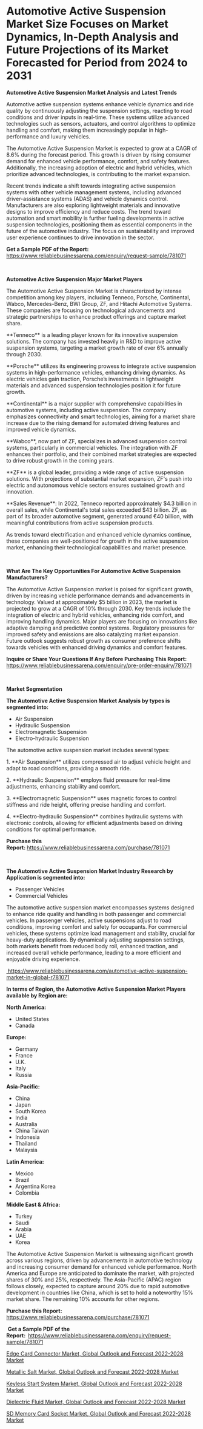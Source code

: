 <p><h1>Automotive Active Suspension Market Size Focuses on Market Dynamics, In-Depth Analysis and Future Projections of its Market Forecasted for Period from 2024 to 2031</h1></p><p><strong>Automotive Active Suspension Market Analysis and Latest Trends</strong></p>
<p><p>Automotive active suspension systems enhance vehicle dynamics and ride quality by continuously adjusting the suspension settings, reacting to road conditions and driver inputs in real-time. These systems utilize advanced technologies such as sensors, actuators, and control algorithms to optimize handling and comfort, making them increasingly popular in high-performance and luxury vehicles.</p><p>The Automotive Active Suspension Market is expected to grow at a CAGR of 8.6% during the forecast period. This growth is driven by rising consumer demand for enhanced vehicle performance, comfort, and safety features. Additionally, the increasing adoption of electric and hybrid vehicles, which prioritize advanced technologies, is contributing to the market expansion. </p><p>Recent trends indicate a shift towards integrating active suspension systems with other vehicle management systems, including advanced driver-assistance systems (ADAS) and vehicle dynamics control. Manufacturers are also exploring lightweight materials and innovative designs to improve efficiency and reduce costs. The trend toward automation and smart mobility is further fueling developments in active suspension technologies, positioning them as essential components in the future of the automotive industry. The focus on sustainability and improved user experience continues to drive innovation in the sector.</p></p>
<p><strong>Get a Sample PDF of the Report:&nbsp;</strong> <a href="https://www.reliablebusinessarena.com/enquiry/request-sample/781071?utm_campaign=1583&utm_medium=2&utm_source=Github&utm_content=ia&utm_term=15102024&utm_id=automotive-active-suspension">https://www.reliablebusinessarena.com/enquiry/request-sample/781071</a></p>
<p>&nbsp;</p>
<p><strong>Automotive Active Suspension Major Market Players</strong></p>
<p><p>The Automotive Active Suspension Market is characterized by intense competition among key players, including Tenneco, Porsche, Continental, Wabco, Mercedes-Benz, BWI Group, ZF, and Hitachi Automotive Systems. These companies are focusing on technological advancements and strategic partnerships to enhance product offerings and capture market share.</p><p>**Tenneco** is a leading player known for its innovative suspension solutions. The company has invested heavily in R&D to improve active suspension systems, targeting a market growth rate of over 6% annually through 2030. </p><p>**Porsche** utilizes its engineering prowess to integrate active suspension systems in high-performance vehicles, enhancing driving dynamics. As electric vehicles gain traction, Porsche’s investments in lightweight materials and advanced suspension technologies position it for future growth.</p><p>**Continental** is a major supplier with comprehensive capabilities in automotive systems, including active suspension. The company emphasizes connectivity and smart technologies, aiming for a market share increase due to the rising demand for automated driving features and improved vehicle dynamics.</p><p>**Wabco**, now part of ZF, specializes in advanced suspension control systems, particularly in commercial vehicles. The integration with ZF enhances their portfolio, and their combined market strategies are expected to drive robust growth in the coming years.</p><p>**ZF** is a global leader, providing a wide range of active suspension solutions. With projections of substantial market expansion, ZF's push into electric and autonomous vehicle sectors ensures sustained growth and innovation.</p><p>**Sales Revenue**: In 2022, Tenneco reported approximately $4.3 billion in overall sales, while Continental's total sales exceeded $43 billion. ZF, as part of its broader automotive segment, generated around €40 billion, with meaningful contributions from active suspension products.</p><p>As trends toward electrification and enhanced vehicle dynamics continue, these companies are well-positioned for growth in the active suspension market, enhancing their technological capabilities and market presence.</p></p>
<p>&nbsp;</p>
<p><strong>What Are The Key Opportunities For Automotive Active Suspension Manufacturers?</strong></p>
<p><p>The Automotive Active Suspension market is poised for significant growth, driven by increasing vehicle performance demands and advancements in technology. Valued at approximately $5 billion in 2023, the market is projected to grow at a CAGR of 10% through 2030. Key trends include the integration of electric and hybrid vehicles, enhancing ride comfort, and improving handling dynamics. Major players are focusing on innovations like adaptive damping and predictive control systems. Regulatory pressures for improved safety and emissions are also catalyzing market expansion. Future outlook suggests robust growth as consumer preference shifts towards vehicles with enhanced driving dynamics and comfort features.</p></p>
<p><strong>Inquire or Share Your Questions If Any Before Purchasing This Report:</strong> <a href="https://www.reliablebusinessarena.com/enquiry/pre-order-enquiry/781071?utm_campaign=1583&utm_medium=2&utm_source=Github&utm_content=ia&utm_term=15102024&utm_id=automotive-active-suspension">https://www.reliablebusinessarena.com/enquiry/pre-order-enquiry/781071</a></p>
<p>&nbsp;</p>
<p><strong>Market Segmentation</strong></p>
<p><strong>The Automotive Active Suspension Market Analysis by types is segmented into:</strong></p>
<p><ul><li>Air Suspension</li><li>Hydraulic Suspension</li><li>Electromagnetic Suspension</li><li>Electro-hydraulic Suspension</li></ul></p>
<p><p>The automotive active suspension market includes several types: </p><p>1. **Air Suspension** utilizes compressed air to adjust vehicle height and adapt to road conditions, providing a smooth ride.</p><p>   </p><p>2. **Hydraulic Suspension** employs fluid pressure for real-time adjustments, enhancing stability and comfort. </p><p>3. **Electromagnetic Suspension** uses magnetic forces to control stiffness and ride height, offering precise handling and comfort.</p><p>4. **Electro-hydraulic Suspension** combines hydraulic systems with electronic controls, allowing for efficient adjustments based on driving conditions for optimal performance.</p></p>
<p><strong>Purchase this Report:&nbsp;</strong><a href="https://www.reliablebusinessarena.com/purchase/781071?utm_campaign=1583&utm_medium=2&utm_source=Github&utm_content=ia&utm_term=15102024&utm_id=automotive-active-suspension">https://www.reliablebusinessarena.com/purchase/781071</a></p>
<p>&nbsp;</p>
<p><strong>The Automotive Active Suspension Market Industry Research by Application is segmented into:</strong></p>
<p><ul><li>Passenger Vehicles</li><li>Commercial Vehicles</li></ul></p>
<p><p>The automotive active suspension market encompasses systems designed to enhance ride quality and handling in both passenger and commercial vehicles. In passenger vehicles, active suspensions adjust to road conditions, improving comfort and safety for occupants. For commercial vehicles, these systems optimize load management and stability, crucial for heavy-duty applications. By dynamically adjusting suspension settings, both markets benefit from reduced body roll, enhanced traction, and increased overall vehicle performance, leading to a more efficient and enjoyable driving experience.</p></p>
<p><a href="https://www.reliablebusinessarena.com/automotive-active-suspension-market-in-global-r781071?utm_campaign=1583&utm_medium=2&utm_source=Github&utm_content=ia&utm_term=15102024&utm_id=automotive-active-suspension">&nbsp;https://www.reliablebusinessarena.com/automotive-active-suspension-market-in-global-r781071</a></p>
<p><strong>In terms of Region, the Automotive Active Suspension Market Players available by Region are:</strong></p>
<p>
    <p> <strong> North America: </strong>
        <ul>
            <li>United States</li>
            <li>Canada</li>
        </ul>
        </p> 
    <p> <strong> Europe: </strong>
        <ul>
            <li>Germany</li>
            <li>France</li>
            <li>U.K.</li>
            <li>Italy</li>
            <li>Russia</li>
        </ul>
        </p> 
    <p> <strong> Asia-Pacific: </strong>
        <ul>
            <li>China</li>
            <li>Japan</li>
            <li>South Korea</li>
            <li>India</li>
            <li>Australia</li>
            <li>China Taiwan</li>
            <li>Indonesia</li>
            <li>Thailand</li>
            <li>Malaysia</li>
        </ul>
        </p> 
    <p> <strong> Latin America: </strong>
        <ul>
            <li>Mexico</li>
            <li>Brazil</li>
            <li>Argentina Korea</li>
            <li>Colombia</li>
        </ul>
        </p> 
    <p> <strong> Middle East & Africa: </strong>
        <ul>
            <li>Turkey</li>
            <li>Saudi</li>
            <li>Arabia</li>
            <li>UAE</li>
            <li>Korea</li>
        </ul>
    </p>
    </p>
<p><p>The Automotive Active Suspension Market is witnessing significant growth across various regions, driven by advancements in automotive technology and increasing consumer demand for enhanced vehicle performance. North America and Europe are anticipated to dominate the market, with projected shares of 30% and 25%, respectively. The Asia-Pacific (APAC) region follows closely, expected to capture around 20% due to rapid automotive development in countries like China, which is set to hold a noteworthy 15% market share. The remaining 10% accounts for other regions.</p></p>
<p><strong>Purchase this Report: </strong><a href="https://www.reliablebusinessarena.com/purchase/781071?utm_campaign=1583&utm_medium=2&utm_source=Github&utm_content=ia&utm_term=15102024&utm_id=automotive-active-suspension">https://www.reliablebusinessarena.com/purchase/781071</a></p>
<p>&nbsp;<strong>Get a Sample PDF of the Report:&nbsp;&nbsp;</strong><a href="https://www.reliablebusinessarena.com/enquiry/request-sample/781071?utm_campaign=1583&utm_medium=2&utm_source=Github&utm_content=ia&utm_term=15102024&utm_id=automotive-active-suspension">https://www.reliablebusinessarena.com/enquiry/request-sample/781071</a></p>
<p><strong></strong></p>
<p><p><a href="https://www.linkedin.com/pulse/edge-card-connector-market-global-outlook-forecast-2022-2028-67h7e?utm_campaign=1583&utm_medium=2&utm_source=Github&utm_content=ia&utm_term=15102024&utm_id=automotive-active-suspension">Edge Card Connector Market, Global Outlook and Forecast 2022-2028 Market</a></p><p><a href="https://www.linkedin.com/pulse/metallic-salt-market-global-outlook-forecast-2022-2028-share-analysis-txdwe?utm_campaign=1583&utm_medium=2&utm_source=Github&utm_content=ia&utm_term=15102024&utm_id=automotive-active-suspension">Metallic Salt Market, Global Outlook and Forecast 2022-2028 Market</a></p><p><a href="https://www.linkedin.com/pulse/keyless-start-system-market-global-outlook-forecast-2022-2028-from-3xzoe?utm_campaign=1583&utm_medium=2&utm_source=Github&utm_content=ia&utm_term=15102024&utm_id=automotive-active-suspension">Keyless Start System Market, Global Outlook and Forecast 2022-2028 Market</a></p><p><a href="https://www.linkedin.com/pulse/dielectric-fluid-market-global-outlook-forecast-2022-2028-value-wxk1e?utm_campaign=1583&utm_medium=2&utm_source=Github&utm_content=ia&utm_term=15102024&utm_id=automotive-active-suspension">Dielectric Fluid Market, Global Outlook and Forecast 2022-2028 Market</a></p><p><a href="https://www.linkedin.com/pulse/emerging-trends-sd-memory-card-socket-market-global-outlook-upvke?utm_campaign=1583&utm_medium=2&utm_source=Github&utm_content=ia&utm_term=15102024&utm_id=automotive-active-suspension">SD Memory Card Socket Market, Global Outlook and Forecast 2022-2028 Market</a></p></p>